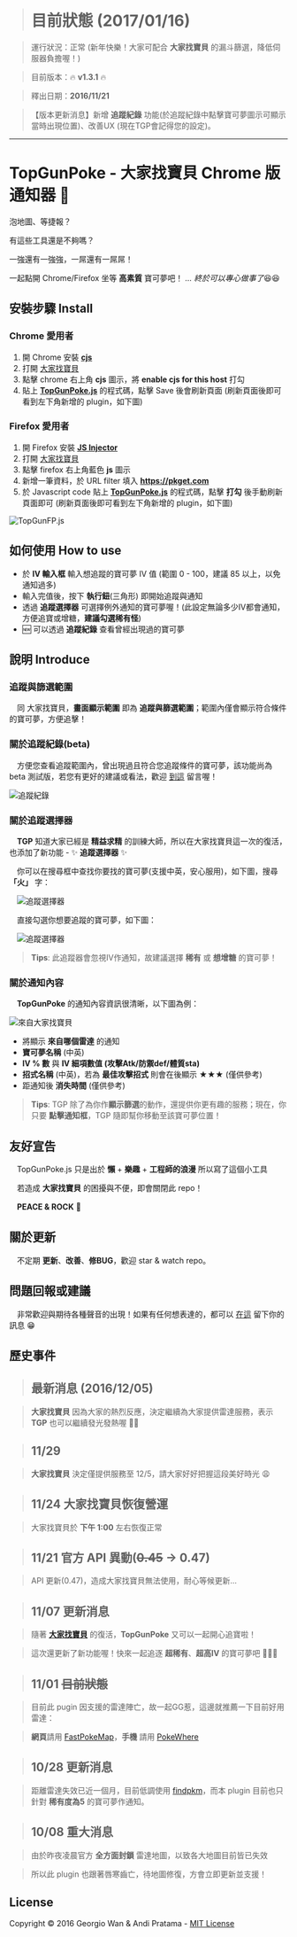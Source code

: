> # 目前狀態 (2017/01/16)

> 運行狀況：正常 (新年快樂！大家可配合 **大家找寶貝** 的漏斗篩選，降低伺服器負擔喔！)

> 目前版本：:fire: **v1.3.1** :fire:

> 釋出日期：**2016/11/21**

> 【版本更新消息】新增 **追蹤紀錄** 功能(於追蹤紀錄中點擊寶可夢圖示可顯示當時出現位置)、改善UX (現在TGP會記得您的設定)。

---

# TopGunPoke - 大家找寶貝 Chrome 版通知器 :loudspeaker:

泡地圖、等捷報？

有這些工具還是不夠嗎？

一強還有一強強，一屌還有一屌屌！

一起點開 Chrome/Firefox 坐等 **高素質** 寶可夢吧！ *... 終於可以專心做事了*:laughing::laughing:

## 安裝步驟 Install

### Chrome 愛用者

1. 開 Chrome 安裝 [**cjs**](https://chrome.google.com/webstore/detail/custom-javascript-for-web/poakhlngfciodnhlhhgnaaelnpjljija)
2. 打開 [大家找寶貝](https://pkget.com/)
3. 點擊 chrome 右上角 **cjs** 圖示，將 **enable cjs for this host** 打勾
4. 貼上 [**TopGunPoke.js**](https://github.com/GeorgioWan/TopGunPoke.js/blob/master/TopGunPoke.js) 的程式碼，點擊 Save 後會刷新頁面 (刷新頁面後即可看到左下角新增的 plugin，如下圖)

### Firefox 愛用者

1. 開 Firefox 安裝 [**JS Injector**](https://addons.mozilla.org/zh-TW/firefox/addon/js-injector/)
2. 打開 [大家找寶貝](https://pkget.com/)
3. 點擊 firefox 右上角藍色 **js** 圖示
4. 新增一筆資料，於 URL filter 填入 **https://pkget.com**
5. 於 Javascript code 貼上 [**TopGunPoke.js**](https://github.com/GeorgioWan/TopGunPoke.js/blob/master/TopGunPoke.js) 的程式碼，點擊 **打勾** 後手動刷新頁面即可 (刷新頁面後即可看到左下角新增的 plugin，如下圖)

![TopGunFP.js](http://i.imgur.com/tyeM0Ij.png)

## 如何使用 How to use

* 於 **IV 輸入框** 輸入想追蹤的寶可夢 IV 值 (範圍 0 - 100，建議 85 以上，以免通知過多)
* 輸入完值後，按下 **執行鈕**(三角形) 即開始追蹤與通知
* 透過 **追蹤選擇器** 可選擇例外通知的寶可夢喔！(此設定無論多少IV都會通知，方便追寶或增糖，**建議勾選稀有怪**)
* :new: 可以透過 **追蹤紀錄** 查看曾經出現過的寶可夢

## 說明 Introduce

### 追蹤與篩選範圍

　同 大家找寶貝，**畫面顯示範圍** 即為 **追蹤與篩選範圍**；範圍內僅會顯示符合條件的寶可夢，方便追擊！

### 關於追蹤紀錄(beta)

　方便您查看追蹤範圍內，曾出現過且符合您追蹤條件的寶可夢，該功能尚為 beta 測試版，若您有更好的建議或看法，歡迎 [到這](https://github.com/GeorgioWan/TopGunPoke.js/issues/5) 留言喔！
 
![追蹤紀錄](http://i.imgur.com/0EH2Yyd.png)

### 關於追蹤選擇器

　**TGP** 知道大家已經是 **精益求精** 的訓練大師，所以在大家找寶貝這一次的復活，也添加了新功能 - :sparkles: **追蹤選擇器** :sparkles:
 
　你可以在搜尋框中查找你要找的寶可夢(支援中英，安心服用)，如下圖，搜尋 **「火」** 字：
 
　![追蹤選擇器](http://i.imgur.com/WkFYxg3.png)
 
　直接勾選你想要追蹤的寶可夢，如下圖：
 
　![追蹤選擇器](http://i.imgur.com/upCnx3l.png)
 
> **Tips**: 此追蹤器會忽視IV作通知，故建議選擇 **稀有** 或 **想增糖** 的寶可夢！

### 關於通知內容
 
　**TopGunPoke** 的通知內容資訊很清晰，以下圖為例：
 
![來自大家找寶貝](http://i.imgur.com/BLplz70.png)

* 將顯示 **來自哪個雷達** 的通知
* **寶可夢名稱** (中英)
* **IV % 數** 與 **IV 細項數值 (攻擊Atk/防禦def/體質sta)**
* **招式名稱** (中英)，若為 **最佳攻擊招式** 則會在後顯示 ★★★ (僅供參考)
* 距通知後 **消失時間** (僅供參考)

> **Tips**: TGP 除了為你作**顯示篩選**的動作，還提供你更有趣的服務；現在，你只要 **點擊通知框**，TGP 隨即幫你移動至該寶可夢位置！

## 友好宣告

　TopGunPoke.js 只是出於 **懶** + **樂趣** + **工程師的浪漫** 所以寫了這個小工具
 
　若造成 **大家找寶貝** 的困擾與不便，即會關閉此 repo！
 
　**PEACE & ROCK** :metal:

## 關於更新

　不定期 **更新**、**改善**、**修BUG**，歡迎 star & watch repo。
 
## 問題回報或建議

　非常歡迎與期待各種聲音的出現！如果有任何想表達的，都可以 [在這](https://github.com/GeorgioWan/TopGunPoke.js/issues/3) 留下你的訊息 :grin:

## 歷史事件
> ## 最新消息 (2016/12/05)

> **大家找寶貝** 因為大家的熱烈反應，決定繼續為大家提供雷達服務，表示 **TGP** 也可以繼續發光發熱喔 :tada::tada:

> ## 11/29

> **大家找寶貝** 決定僅提供服務至 12/5，請大家好好把握這段美好時光 :weary:

> ## 11/24 大家找寶貝恢復營運

> 大家找寶貝於 **下午 1:00** 左右恢復正常

> ## 11/21 官方 API 異動(~~0.45~~ → 0.47)

> API 更新(0.47)，造成大家找寶貝無法使用，耐心等候更新...

> ## 11/07 更新消息

> 隨著 [**大家找寶貝**](https://pkget.com/) 的復活，**TopGunPoke** 又可以一起開心追寶啦！

> 這次還更新了新功能喔！快來一起追逐 **超稀有**、**超高IV** 的寶可夢吧 :tada::tada::tada:

> ## 11/01 ~~目前狀態~~

> 目前此 pugin 因支援的雷達陣亡，故一起GG惹，這邊就推薦一下目前好用雷達：
  
> **網頁**請用 [FastPokeMap](https://fastpokemap.se/beta/)，**手機** 請用 [PokeWhere](http://pokewhere.co/?utm_source=fb&utm_medium=apost-tw)

> ## 10/28 更新消息

> 距離雷達失效已近一個月，目前低調使用 [findpkm](https://findpkm.com/)，而本 plugin 目前也只針對 **稀有度為5** 的寶可夢作通知。

> ## 10/08 重大消息

> 由於昨夜凌晨官方 **全方面封鎖** 雷達地圖，以致各大地圖目前皆已失效

> 所以此 plugin 也跟著唇寒齒亡，待地圖修復，方會立即更新並支援！

## License

Copyright © 2016 Georgio Wan & Andi Pratama - [MIT License](https://github.com/GeorgioWan/TopGun56.js/blob/master/LICENSE)
